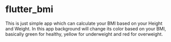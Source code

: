 # flutter_bmi
This is just simple app which can calculate your BMI based on your Height and Weight. In this app background will change its color based on your BMI, basically green for healthy, yellow for underweight and red for overweight.
